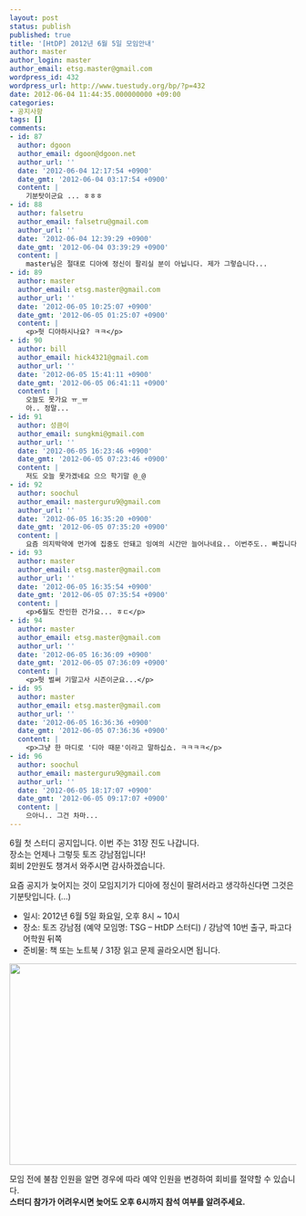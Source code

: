 ```yaml
---
layout: post
status: publish
published: true
title: '[HtDP] 2012년 6월 5일 모임안내'
author: master
author_login: master
author_email: etsg.master@gmail.com
wordpress_id: 432
wordpress_url: http://www.tuestudy.org/bp/?p=432
date: 2012-06-04 11:44:35.000000000 +09:00
categories:
- 공지사항
tags: []
comments:
- id: 87
  author: dgoon
  author_email: dgoon@dgoon.net
  author_url: ''
  date: '2012-06-04 12:17:54 +0900'
  date_gmt: '2012-06-04 03:17:54 +0900'
  content: |
    기분탓이군요 ... ㅎㅎㅎ
- id: 88
  author: falsetru
  author_email: falsetru@gmail.com
  author_url: ''
  date: '2012-06-04 12:39:29 +0900'
  date_gmt: '2012-06-04 03:39:29 +0900'
  content: |
    master님은 절대로 디아에 정신이 팔리실 분이 아닙니다. 제가 그렇습니다...
- id: 89
  author: master
  author_email: etsg.master@gmail.com
  author_url: ''
  date: '2012-06-05 10:25:07 +0900'
  date_gmt: '2012-06-05 01:25:07 +0900'
  content: |
    <p>헛 디아하시나요? ㅋㅋ</p>
- id: 90
  author: bill
  author_email: hick4321@gmail.com
  author_url: ''
  date: '2012-06-05 15:41:11 +0900'
  date_gmt: '2012-06-05 06:41:11 +0900'
  content: |
    오늘도 못가요 ㅠ_ㅠ
    아.. 정말...
- id: 91
  author: 성큼이
  author_email: sungkmi@gmail.com
  author_url: ''
  date: '2012-06-05 16:23:46 +0900'
  date_gmt: '2012-06-05 07:23:46 +0900'
  content: |
    저도 오늘 못가겠네요 으으 학기말 @_@
- id: 92
  author: soochul
  author_email: masterguru9@gmail.com
  author_url: ''
  date: '2012-06-05 16:35:20 +0900'
  date_gmt: '2012-06-05 07:35:20 +0900'
  content: |
    요즘 의지박약에 먼가에 집중도 안돼고 잉여의 시간만 늘어나네요.. 이번주도.. 빠집니다. 후우.. 회비는 오늘 입금 시키겠습니다.
- id: 93
  author: master
  author_email: etsg.master@gmail.com
  author_url: ''
  date: '2012-06-05 16:35:54 +0900'
  date_gmt: '2012-06-05 07:35:54 +0900'
  content: |
    <p>6월도 잔인한 건가요... ㅎㄷ</p>
- id: 94
  author: master
  author_email: etsg.master@gmail.com
  author_url: ''
  date: '2012-06-05 16:36:09 +0900'
  date_gmt: '2012-06-05 07:36:09 +0900'
  content: |
    <p>헛 벌써 기말고사 시즌이군요...</p>
- id: 95
  author: master
  author_email: etsg.master@gmail.com
  author_url: ''
  date: '2012-06-05 16:36:36 +0900'
  date_gmt: '2012-06-05 07:36:36 +0900'
  content: |
    <p>그냥 한 마디로 '디아 때문'이라고 말하십쇼. ㅋㅋㅋㅋ</p>
- id: 96
  author: soochul
  author_email: masterguru9@gmail.com
  author_url: ''
  date: '2012-06-05 18:17:07 +0900'
  date_gmt: '2012-06-05 09:17:07 +0900'
  content: |
    으아니.. 그건 차마...
---
```

<p>6월 첫 스터디 공지입니다. 이번 주는 31장 진도 나갑니다.<br />
장소는 언제나 그렇듯 토즈 강남점입니다!<br />
회비 2만원도 챙겨서 와주시면 감사하겠습니다.</p>

<p>요즘 공지가 늦어지는 것이 모임지기가 디아에 정신이 팔려서라고 생각하신다면 그것은 기분탓입니다. (...)</p>

<ul>
<li>일시: 2012년 6월 5일 화요일, 오후 8시 ~ 10시</li>
<li>장소: 토즈 강남점 (예약 모임명: TSG – HtDP 스터디) / 강남역 10번 출구, 파고다 어학원 뒤쪽</li>
<li>준비물: 책 또는 노트북 / 31장 읽고 문제 골라오시면 됩니다.</li>
</ul>

<p><a href="http://www.tuestudy.org/bp/wp-content/uploads/2012/02/toz_kangnam.png"><img src="http://www.tuestudy.org/bp/wp-content/uploads/2012/02/toz_kangnam.png" alt="" title="토즈 강남점" width="715" height="353" class="alignnone size-full wp-image-79" /></a></p>

<p>모임 전에 불참 인원을 알면 경우에 따라 예약 인원을 변경하여 회비를 절약할 수 있습니다.<br />
<strong>스터디 참가가 어려우시면 늦어도 오후 6시까지 참석 여부를 알려주세요.</strong></p>
